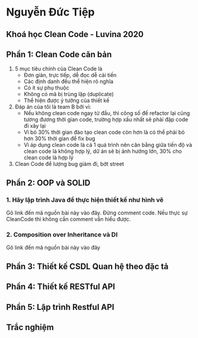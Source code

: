 # Nguyễn Đức Tiệp
## Khoá học Clean Code - Luvina 2020


## Phần 1: Clean Code căn bản
1. 5 mục tiêu chính của Clean Code là
   - Đơn giản, trực tiếp, dễ đọc dễ cải tiến
   - Các định danh đều thể hiện rõ nghĩa
   - Có ít sự phụ thuộc
   - Không có mã bị trùng lặp (duplicate)
   - Thể hiện được ý tưởng của thiết kế
2. Đáp án của tôi là team B bởi vì:
   - Nếu không clean code ngay từ đầu, thì công số để refactor lại cũng tương đương thời gian code, trường hợp xấu nhất sẽ phải đập code đi xây lại
   - Vì bỏ 30% thời gian đào tạo clean code còn hơn là có thể phải bỏ hơn 30% thời gian để fix bug
   - Vì áp dụng clean code là cả 1 quá trình nên cân bằng giữa tiến độ và clean code là không hợp lý, dữ án sẽ bị ảnh hướng lớn, 30% cho clean code là hợp lý
3. Clean Code để lượng bug giảm đi, bớt street 
## Phần 2: OOP và SOLID
### 1. Hãy lập trình Java để thực hiện thiết kế như hình vẽ
Gõ link đến mã nguồn bài này vào đây. Đừng comment code. Nếu thực sự CleanCode thì không cần comment vẫn hiểu được.

### 2. Composition over Inheritance và DI
Gõ link đến mã nguồn bài này vào đây


## Phần 3: Thiết kế CSDL Quan hệ theo đặc tả

## Phần 4: Thiết kế RESTful API

## Phần 5: Lập trình Restful API

## Trắc nghiệm
